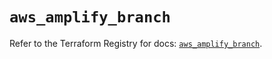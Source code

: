 # `aws_amplify_branch`

Refer to the Terraform Registry for docs: [`aws_amplify_branch`](https://registry.terraform.io/providers/hashicorp/aws/6.6.0/docs/resources/amplify_branch).
